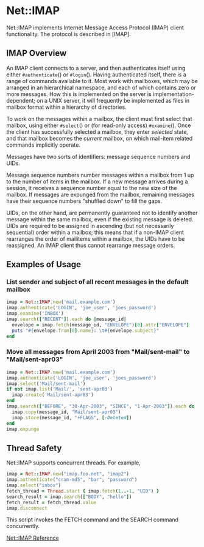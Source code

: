 # Net::IMAP

Net::IMAP implements Internet Message Access Protocol (IMAP) client
functionality. The protocol is described in \[IMAP\].

## IMAP Overview

An IMAP client connects to a server, and then authenticates itself using
either `#authenticate`() or `#login`(). Having authenticated itself,
there is a range of commands available to it. Most work with mailboxes,
which may be arranged in an hierarchical namespace, and each of which
contains zero or more messages. How this is implemented on the server is
implementation-dependent; on a UNIX server, it will frequently be
implemented as files in mailbox format within a hierarchy of
directories.

To work on the messages within a mailbox, the client must first select
that mailbox, using either `#select`() or (for read-only access)
`#examine`(). Once the client has successfully selected a mailbox, they
enter *selected* state, and that mailbox becomes the *current* mailbox,
on which mail-item related commands implicitly operate.

Messages have two sorts of identifiers: message sequence numbers and
UIDs.

Message sequence numbers number messages within a mailbox from 1 up to
the number of items in the mailbox. If a new message arrives during a
session, it receives a sequence number equal to the new size of the
mailbox. If messages are expunged from the mailbox, remaining messages
have their sequence numbers "shuffled down" to fill the gaps.

UIDs, on the other hand, are permanently guaranteed not to identify
another message within the same mailbox, even if the existing message is
deleted. UIDs are required to be assigned in ascending (but not
necessarily sequential) order within a mailbox; this means that if a
non-IMAP client rearranges the order of mailitems within a mailbox, the
UIDs have to be reassigned. An IMAP client thus cannot rearrange message
orders.

## Examples of Usage

### List sender and subject of all recent messages in the default mailbox


```ruby
imap = Net::IMAP.new('mail.example.com')
imap.authenticate('LOGIN', 'joe_user', 'joes_password')
imap.examine('INBOX')
imap.search(["RECENT"]).each do |message_id|
  envelope = imap.fetch(message_id, "ENVELOPE")[0].attr["ENVELOPE"]
  puts "#{envelope.from[0].name}: \t#{envelope.subject}"
end
```

### Move all messages from April 2003 from "Mail/sent-mail" to "Mail/sent-apr03"


```ruby
imap = Net::IMAP.new('mail.example.com')
imap.authenticate('LOGIN', 'joe_user', 'joes_password')
imap.select('Mail/sent-mail')
if not imap.list('Mail/', 'sent-apr03')
  imap.create('Mail/sent-apr03')
end
imap.search(["BEFORE", "30-Apr-2003", "SINCE", "1-Apr-2003"]).each do |message_id|
  imap.copy(message_id, "Mail/sent-apr03")
  imap.store(message_id, "+FLAGS", [:Deleted])
end
imap.expunge
```

## Thread Safety

Net::IMAP supports concurrent threads. For example,


```ruby
imap = Net::IMAP.new("imap.foo.net", "imap2")
imap.authenticate("cram-md5", "bar", "password")
imap.select("inbox")
fetch_thread = Thread.start { imap.fetch(1..-1, "UID") }
search_result = imap.search(["BODY", "hello"])
fetch_result = fetch_thread.value
imap.disconnect
```

This script invokes the FETCH command and the SEARCH command
concurrently.

[Net::IMAP
Reference](https://ruby-doc.org/stdlib-2.5.0/libdoc/net/imap/rdoc/Net::IMAP.html)

